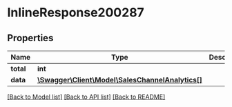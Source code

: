 # InlineResponse200287

## Properties
Name | Type | Description | Notes
------------ | ------------- | ------------- | -------------
**total** | **int** |  | [optional] 
**data** | [**\Swagger\Client\Model\SalesChannelAnalytics[]**](SalesChannelAnalytics.md) |  | [optional] 

[[Back to Model list]](../../README.md#documentation-for-models) [[Back to API list]](../../README.md#documentation-for-api-endpoints) [[Back to README]](../../README.md)

